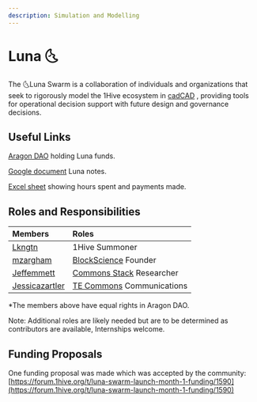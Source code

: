 ```yaml
---
description: Simulation and Modelling
---
```


# Luna 🌜

The 🌜Luna Swarm is a collaboration of individuals and organizations that seek to rigorously model the 1Hive ecosystem in [cadCAD](http://cadcad.org/) , providing tools for operational decision support with future design and governance decisions.

## Useful Links 

 [Aragon DAO](https://aragon.1hive.org/#/luna/) holding Luna funds.

 [Google document](https://docs.google.com/document/d/1UkWflaDNh5aF8BeRUoIQx3g3z7P2mE0cU0N4dbwz4Sk/edit#heading=h.jq42e3ro14o3) Luna notes.

 [Excel sheet](https://docs.google.com/spreadsheets/d/1pnKFUvbeWdS_C7KlFoM_GM2mFq0yCCfdVVI-UFqP20s/edit#gid=0) showing hours spent and payments made.

## Roles and Responsibilities

| Members | Roles |
| :--- | :--- |
|  [Lkngtn](https://forum.1hive.org/u/lkngtn) | 1Hive Summoner |
|  [mzargham](https://forum.1hive.org/u/mzargham/summary) | [BlockScience](https://block.science/) Founder |
|  [Jeffemmett](https://forum.1hive.org/u/jeffemmett/summary) | [Commons Stack](https://commonsstack.org/) Researcher |
|  [Jessicazartler](https://forum.1hive.org/u/jessicazartler/summary) | [TE Commons](https://tecommons.org/) Communications |

\*The members above have equal rights in Aragon DAO.

Note: Additional roles are likely needed but are to be determined as contributors are available, Internships welcome.

## Funding Proposals

One funding proposal was made which was accepted by the community: [https://forum.1hive.org/t/luna-swarm-launch-month-1-funding/1590](https://forum.1hive.org/t/luna-swarm-launch-month-1-funding/1590)













